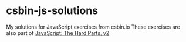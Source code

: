 # csbin-js-solutions
My solutions for JavaScript exercises from csbin.io
These exercises are also part of [JavaScript: The Hard Parts, v2](https://frontendmasters.com/courses/javascript-hard-parts-v2)
